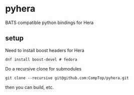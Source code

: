 # pyhera
BATS compatible python bindings for Hera

## setup


Need to install boost headers for Hera
```
dnf install boost-devel # fedora
```

Do a recursive clone for submodules
```
git clone --recursive git@github.com:CompTop/pyhera.git
```

then you can build, etc.
